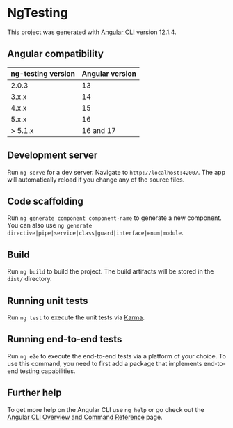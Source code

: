 # NgTesting

This project was generated with [Angular CLI](https://github.com/angular/angular-cli) version 12.1.4.

## Angular compatibility

| ng-testing version | Angular version |
| ------------------ | --------------- |
| 2.0.3              | 13              |
| 3.x.x              | 14              |
| 4.x.x              | 15              |
| 5.x.x              | 16              |
| > 5.1.x            | 16 and 17       |

## Development server

Run `ng serve` for a dev server. Navigate to `http://localhost:4200/`. The app will automatically reload if you change
any of the source files.

## Code scaffolding

Run `ng generate component component-name` to generate a new component. You can also use
`ng generate directive|pipe|service|class|guard|interface|enum|module`.

## Build

Run `ng build` to build the project. The build artifacts will be stored in the `dist/` directory.

## Running unit tests

Run `ng test` to execute the unit tests via [Karma](https://karma-runner.github.io).

## Running end-to-end tests

Run `ng e2e` to execute the end-to-end tests via a platform of your choice. To use this command, you need to first add a
package that implements end-to-end testing capabilities.

## Further help

To get more help on the Angular CLI use `ng help` or go check out the
[Angular CLI Overview and Command Reference](https://angular.io/cli) page.
